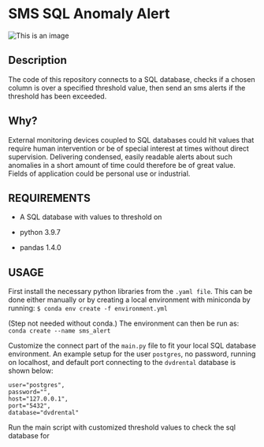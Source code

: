 # SMS SQL Anomaly Alert
![This is an image](https://www.twilio.com/assets/icons/twilio-icon-512_maskable.png)

## Description
The code of this repository connects to a SQL database, checks if a chosen column is over a specified threshold value, then send an sms alerts if the threshold has been exceeded. 

## Why?
External monitoring devices coupled to SQL databases could hit values that require human intervention or be of special interest at times without direct supervision. Delivering condensed, easily readable alerts about such anomalies in a short amount of time could therefore be of great value. Fields of application could be personal use or industrial.

## REQUIREMENTS
- A SQL database with values to threshold on

- python 3.9.7
- pandas 1.4.0

## USAGE
First install the necessary python libraries from the `.yaml file`. This can be done either manually or by creating a local environment with miniconda by running:
`$ conda env create -f environment.yml`  

(Step not needed without conda.) The environment can then be run as:
`conda create --name sms_alert`  

Customize the connect part of the `main.py` file to fit your local SQL database environment. An example setup for the user `postgres`, no password, running on localhost, and default port connecting to the `dvdrental` database is shown below:
```
user="postgres",
password="",
host="127.0.0.1",
port="5432",
database="dvdrental"
```

Run the main script with customized threshold values to check the sql database for

